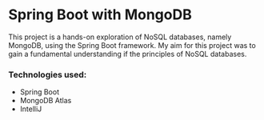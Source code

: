 # Spring Boot with MongoDB
This project is a hands-on exploration of NoSQL databases, namely MongoDB, using the Spring Boot framework.
My aim for this project was to gain a fundamental understanding if the principles of NoSQL databases.

### Technologies used:
<ul>
    <li>
        Spring Boot
    </li>
<li>
        MongoDB Atlas
    </li>
<li>
        IntelliJ
    </li>
</ul>

